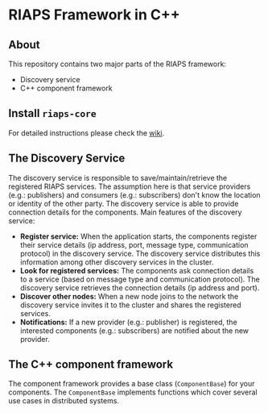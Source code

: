 # RIAPS Framework in C++

## About

This repository contains two major parts of the RIAPS framework:

* Discovery service
* C++ component framework

## Install `riaps-core`

For detailed instructions please check the [wiki](https://github.com/RIAPS/riaps-core/wiki/Build-and-Install-riaps-core).
 
## The Discovery Service

The discovery service is responsible to save/maintain/retrieve the registered RIAPS services. The assumption here is that service providers (e.g.: publishers) and consumers (e.g.: subscribers) don't know the location or identity of the other party. The discovery service is able to provide connection details for the components. Main features of the discovery service:

* **Register service:** When the application starts, the components register their service details (ip address, port, message type, communication protocol) in the discovery service. The discovery service distributes this information among other discovery services in the cluster.
* **Look for registered services:** The components ask connection details to a service (based on message type and communication protocol). The discovery service retrieves the connection details (ip address and port).
* **Discover other nodes:** When a new node joins to the network the discovery service invites it to the cluster and shares the registered services.
* **Notifications:** If a new provider (e.g.: publisher) is registered, the interested components (e.g.: subscribers) are notified about the new provider.

## The C++ component framework

The component framework provides a base class (`ComponentBase`) for your components. The `ComponentBase` implements functions which cover several use cases in distributed systems.

